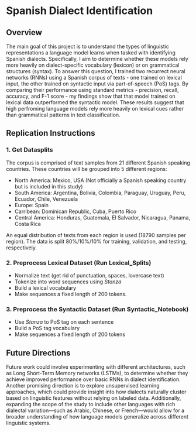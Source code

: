 # Spanish Dialect Identification

## Overview
The main goal of this project is to understand the types of linguistic representations a language model learns when tasked with identifying Spanish dialects. Specifically, I aim to determine whether these models rely more heavily on dialect-specific vocabulary (lexicon) or on grammatical structures (syntax). To answer this question, I trained two recurrect neural networks (RNNs) using a Spanish corpus of texts - one trained on lexical input, the other trained on syntactic input via part-of-speech (PoS) tags. By comparing their performance using standard metrics - precision, recall, accuracy, and F-1 score - my findings show that that model trained on lexical data outperformed the syntactic model. These results suggest that high perfroming language models rely more heavily on lexical cues rather than grammatical patterns in text classification. 

## Replication Instructions
### 1. Get Datasplits
The corpus is comprised of text samples from 21 different Spanish speaking countries. These countries will be grouped into 5 different regions:
- North America: Mexico, USA (Not officially a Spanish speaking country but is included in this study)
- South America: Argentina, Bolivia, Colombia, Paraguay, Uruguay, Peru, Ecuador, Chile, Venezuela
- Europe: Spain
- Carribean: Dominican Republic, Cuba, Puerto Rico
- Central America: Honduras, Guatemala, El Salvador, Nicaragua, Panama, Costa Rica

An equal distribution of texts from each region is used (18790 samples per region). The data is split 80%/10%/10% for training, validation, and testing, respectively. 

### 2. Preprocess Lexical Dataset (Run Lexical_Splits)
- Normalize text (get rid of punctuation, spaces, lovercase text)
- Tokenize into word sequences using _Stanza_
- Build a lexical vocabulary
- Make sequences a fixed length of 200 tokens.

### 3. Preprocess the Syntactic Dataset (Run Syntactic_Notebook)
- Use _Stanza_ to PoS tag on each sentence
- Build a PoS tag vocabulary
- Make sequences a fixed length of 200 tokens





## Future Directions 
Future work could involve experimenting with different architectures, such as Long Short-Term Memory networks (LSTMs), to determine whether they achieve improved performance over basic RNNs in dialect identification. Another promising direction is to explore unsupervised learning approaches, which could provide insight into how dialects naturally cluster based on linguistic features without relying on labeled data. Additionally, expanding the scope of the study to include other languages with rich dialectal variation—such as Arabic, Chinese, or French—would allow for a broader understanding of how language models generalize across different linguistic systems.
